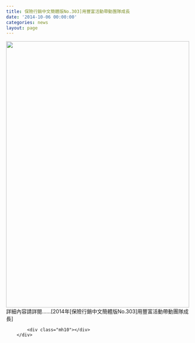 ```yaml
---
title: 保險行銷中文簡體版No.303]用豐富活動帶動團隊成長
date: '2014-10-06 00:00:00'
categories: news
layout: page
---
```


<div class="text">
			<div>
	<img alt="" src="http://www.leishan.com.tw/UserFiles/images/%E7%A3%8A%E5%B1%B1%E6%96%B0%E8%81%9E/%E7%A3%8A%E5%B1%B1%E9%9B%9C%E8%AA%8C/2014%E5%B9%B4%5B%E4%BF%9D%E9%9A%AA%E8%A1%8C%E9%8A%B7%E4%B8%AD%E6%96%87%E7%B0%A1%E9%AB%94%E7%89%88No.303%5D%E7%94%A8%E8%B1%90%E5%AF%8C%E6%B4%BB%E5%8B%95%E5%B8%B6%E5%8B%95%E5%9C%98%E9%9A%8A%E6%88%90%E9%95%B7P.73.jpg" style="width: 500px; height: 728px;"></div>
<div>
	詳細內容請詳閱......[2014年[保險行銷中文簡體版No.303]用豐富活動帶動團隊成長]</div>

			<div class="mh10"></div>
		</div>
